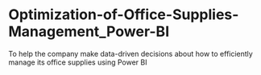 # Optimization-of-Office-Supplies-Management_Power-BI
To help the company make data-driven decisions about how to efficiently manage its office supplies using Power BI
